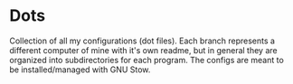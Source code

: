 # Dots

Collection of all my configurations (dot files). Each branch represents a
different computer of mine with it's own readme, but in general they are
organized into subdirectories for each program. The configs are meant to be
installed/managed with GNU Stow.
